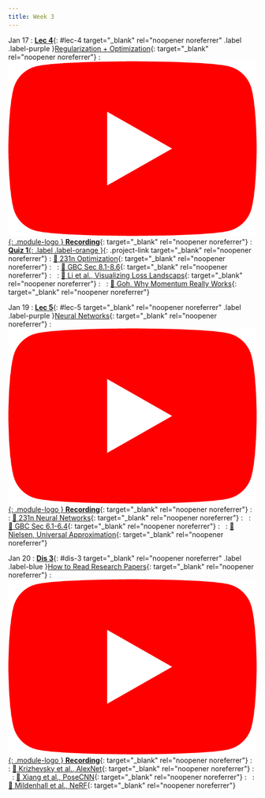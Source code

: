 ```yaml
---
title: Week 3
---
```


Jan 17
: [**Lec 4**](/assets/slides/deeprob_04_regularization_optimization.pdf){: #lec-4 target="_blank" rel="noopener noreferrer" .label .label-purple }[Regularization + Optimization](/assets/slides/deeprob_04_regularization_optimization.pdf){: target="_blank" rel="noopener noreferrer"}
  : [![](/assets/logos/yt_icon_rgb.png){: .module-logo } **Recording**](https://youtu.be/7nxcUwO-aOs){: target="_blank" rel="noopener noreferrer"}
: [**Quiz 1**{: .label .label-orange }](https://www.gradescope.com/courses/480760){: .project-link target="_blank" rel="noopener noreferrer"}
  : [📖 231n Optimization](https://cs231n.github.io/optimization-1/){: target="_blank" rel="noopener noreferrer"}
: &nbsp;
  : [📖 GBC Sec 8.1-8.6](https://www.deeplearningbook.org/contents/optimization.html){: target="_blank" rel="noopener noreferrer"}
: &nbsp;
  : [📖 Li et al., Visualizing Loss Landscaps](https://arxiv.org/abs/1712.09913){: target="_blank" rel="noopener noreferrer"}
: &nbsp;
  : [📖 Goh, Why Momentum Really Works](https://distill.pub/2017/momentum/){: target="_blank" rel="noopener noreferrer"}


Jan 19
: [**Lec 5**](/assets/slides/deeprob_05_neural_networks.pdf){: #lec-5 target="_blank" rel="noopener noreferrer" .label .label-purple }[Neural Networks](/assets/slides/deeprob_05_neural_networks.pdf){: target="_blank" rel="noopener noreferrer"}
  : [![](/assets/logos/yt_icon_rgb.png){: .module-logo } **Recording**](https://youtu.be/Lllnlsec6DY){: target="_blank" rel="noopener noreferrer"}
: &nbsp;
  : [📖 231n Neural Networks](https://cs231n.github.io/neural-networks-1/){: target="_blank" rel="noopener noreferrer"}
: &nbsp;
  : [📖 GBC Sec 6.1-6.4](https://www.deeplearningbook.org/contents/mlp.html){: target="_blank" rel="noopener noreferrer"}
: &nbsp;
  : [📖 Nielsen, Universal Approximation](http://neuralnetworksanddeeplearning.com/chap4.html){: target="_blank" rel="noopener noreferrer"}



Jan 20
: [**Dis 3**](/assets/slides/deeprob_discussion_03.pdf){: #dis-3 target="_blank" rel="noopener noreferrer" .label .label-blue }[How to Read Research Papers](/assets/slides/deeprob_discussion_03.pdf){: target="_blank" rel="noopener noreferrer"}
  : [![](/assets/logos/yt_icon_rgb.png){: .module-logo } **Recording**](https://youtu.be/el312RMXubI){: target="_blank" rel="noopener noreferrer"}
: &nbsp;
  : [📖 Krizhevsky et al., AlexNet](https://papers.nips.cc/paper/2012/hash/c399862d3b9d6b76c8436e924a68c45b-Abstract.html){: target="_blank" rel="noopener noreferrer"}
: &nbsp;
  : [📖 Xiang et al., PoseCNN](https://arxiv.org/abs/1711.00199){: target="_blank" rel="noopener noreferrer"}
: &nbsp;
  : [📖 Mildenhall et al., NeRF](https://arxiv.org/abs/2003.08934){: target="_blank" rel="noopener noreferrer"}


